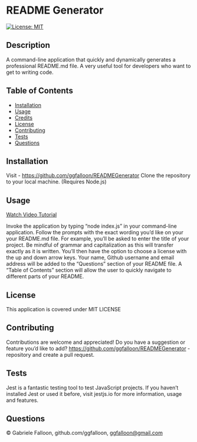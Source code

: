# README Generator
  [![License: MIT](https://img.shields.io/badge/License-MIT-yellow.svg)](https://opensource.org/licenses/MIT)
    
## Description
A command-line application that quickly and dynamically generates a professional README.md file. A very useful tool for developers who want to get to writing code.

## Table of Contents
* [Installation](#installation)
* [Usage](#usage)
* [Credits](#credits)
* [License](#license)
* [Contributing](#contributing)
* [Tests](#tests)
* [Questions](#questions)

## Installation
Visit - https://github.com/ggfalloon/READMEGenerator Clone the repository to your local machine. (Requires Node.js)

## Usage

[Watch Video Tutorial](https://drive.google.com/file/d/1lxHTK3QyYvROsURZTCM2aeKHAwQ6XEGp/view?usp=sharing)

Invoke the application by typing “node index.js” in your command-line application. Follow the prompts with the exact wording you’d like on your your README.md file. For example, you’ll be asked to enter the title of your project. Be mindful of grammar and capitalization as this will transfer exactly as it is written. You’ll then have the option to choose a license with the up and down arrow keys. Your name, Github username and email address will be added to the “Questions” section of your README file. A “Table of Contents” section will allow the user to quickly navigate to different parts of your README.

## License
This application is covered under MIT LICENSE

## Contributing
Contributions are welcome and appreciated! Do you have a suggestion or feature you’d like to add? https://github.com/ggfalloon/READMEGenerator - repository and create a pull request.

## Tests
Jest is a fantastic testing tool to test JavaScript projects. If you haven’t installed Jest or used it before, visit jestjs.io for more information, usage and features.

## Questions
&copy; Gabriele Falloon, github.com/ggfalloon, ggfalloon@gmail.com
